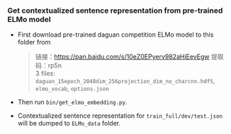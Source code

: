 
### Get contextualized sentence representation from pre-trained ELMo model
- First download pre-trained daguan competition ELMo model to this folder from

  > 链接：https://pan.baidu.com/s/10eZ0EPyerv982aHiEevEgw 提取码：rp5n
  > <br>3 files: `daguan_15epoch_2048dim_256projection_dim_no_charcnn.hdf5`, `elmo_vocab`, `options.json`

- Then run `bin/get_elmo_embedding.py`.

- Contextualized sentence representation for `train_full/dev/test.json` will be dumped to `ELMo_data` folder.
